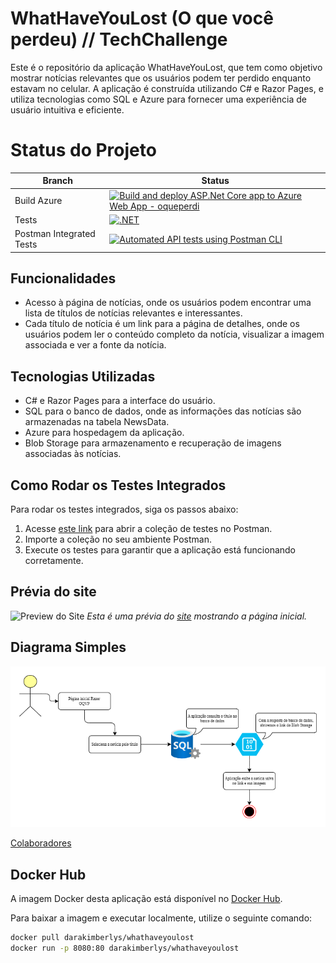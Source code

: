 # WhatHaveYouLost (O que você perdeu) // TechChallenge

Este é o repositório da aplicação WhatHaveYouLost, que tem como objetivo mostrar notícias relevantes que os usuários podem ter perdido enquanto estavam no celular. A aplicação é construída utilizando C# e Razor Pages, e utiliza tecnologias como SQL e Azure para fornecer uma experiência de usuário intuitiva e eficiente.

# Status do Projeto
| Branch | Status |
| ----- | -----|
| Build Azure | [![Build and deploy ASP.Net Core app to Azure Web App - oqueperdi](https://github.com/darakimberlys/WhatHaveYouLost/actions/workflows/master_oqueperdi.yml/badge.svg)](https://github.com/darakimberlys/WhatHaveYouLost/actions/workflows/master_oqueperdi.yml)
| Tests | [![.NET](https://github.com/darakimberlys/WhatHaveYouLost/actions/workflows/dotnet.yml/badge.svg?branch=master)](https://github.com/darakimberlys/WhatHaveYouLost/actions/workflows/dotnet.yml)
| Postman Integrated Tests | [![Automated API tests using Postman CLI](https://github.com/darakimberlys/WhatHaveYouLost/actions/workflows/postman_test.yml/badge.svg?branch=master)](https://github.com/darakimberlys/WhatHaveYouLost/actions/workflows/postman_test.yml)

## Funcionalidades

- Acesso à página de notícias, onde os usuários podem encontrar uma lista de títulos de notícias relevantes e interessantes.
- Cada título de notícia é um link para a página de detalhes, onde os usuários podem ler o conteúdo completo da notícia, visualizar a imagem associada e ver a fonte da notícia.

## Tecnologias Utilizadas

- C# e Razor Pages para a interface do usuário.
- SQL para o banco de dados, onde as informações das notícias são armazenadas na tabela NewsData.
- Azure para hospedagem da aplicação.
- Blob Storage para armazenamento e recuperação de imagens associadas às notícias.

## Como Rodar os Testes Integrados

Para rodar os testes integrados, siga os passos abaixo:

1. Acesse [este link](https://www.postman.com/payload-explorer-79364497/workspace/my-workspace/folder/31016440-fd5a71e5-efa6-4340-9997-02286321707c) para abrir a coleção de testes no Postman.
2. Importe a coleção no seu ambiente Postman.
3. Execute os testes para garantir que a aplicação está funcionando corretamente.

## Prévia do site

![Preview do Site](https://github.com/darakimberlys/WhatHaveYouLost/assets/40128511/29b87ac5-bc2f-42ce-841b-6ebf2aaefd9d)
*Esta é uma prévia do [site](https://oqueperdi.azurewebsites.net) mostrando a página inicial.*

## Diagrama Simples

![Diagrama da Aplicação](https://github.com/darakimberlys/WhatHaveYouLost/blob/3c87fe934487d3df2095acc26354f3f2aa27c0b0/Diagrama-WHTL.png)

[Colaboradores](https://github.com/darakimberlys/WhatHaveYouLost/graphs/contributors)

## Docker Hub
A imagem Docker desta aplicação está disponível no [Docker Hub](https://hub.docker.com/r/darakimberlys/whathaveyoulost).

Para baixar a imagem e executar localmente, utilize o seguinte comando:

```bash
docker pull darakimberlys/whathaveyoulost
docker run -p 8080:80 darakimberlys/whathaveyoulost
